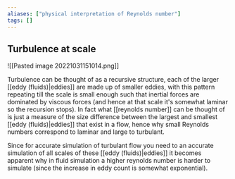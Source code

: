 ```yaml
---
aliases: ["physical interpretation of Reynolds number"]
tags: []
---
```


## Turbulence at scale

![[Pasted image 20221031151014.png]]

Turbulence can be thought of as a recursive structure, each of the larger [[eddy (fluids)|eddies]] are made up of smaller eddies, with this pattern repeating till the scale is small enough such that inertial forces are dominated by viscous forces (and hence at that scale it's somewhat laminar so the recursion stops). In fact what [[reynolds number]] can be thought of is just a measure of the size difference between the largest and smallest [[eddy (fluids)|eddies]] that exist in a flow, hence why small Reynolds numbers correspond to laminar and large to turbulant.

Since for accurate simulation of turbulant flow you need to an accurate simulation of all scales of these [[eddy (fluids)|eddies]] it becomes apparent why in fluid simulation a higher reynolds number is harder to simulate (since the increase in eddy count is somewhat exponential).

